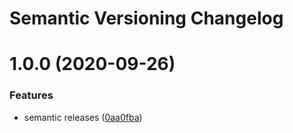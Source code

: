 # Semantic Versioning Changelog

# 1.0.0 (2020-09-26)


### Features

* semantic releases ([0aa0fba](https://github.com/damchi/sportM/commit/0aa0fba2b63fc3a908189a5125f179a1f381f636))
